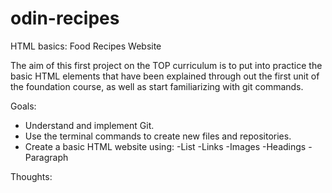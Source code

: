 # odin-recipes
HTML basics: Food Recipes Website

The aim of this first project on the TOP curriculum is to put into practice the basic HTML elements that have been explained through out the first unit of the foundation course, as well as start familiarizing with git commands.

Goals:

- Understand and implement Git.
- Use the terminal commands to create new files and repositories.
- Create a basic HTML website using:
      -List
      -Links
      -Images
      -Headings
      -Paragraph

Thoughts: